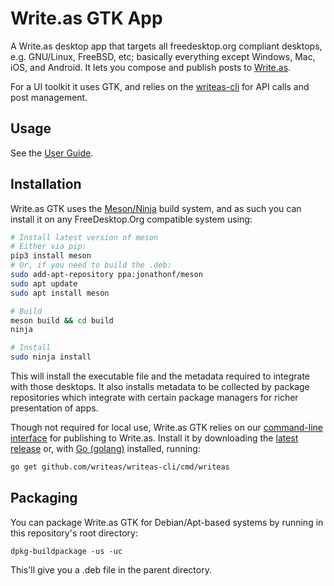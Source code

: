 # Write.as GTK App
A Write.as desktop app that targets all freedesktop.org compliant desktops, e.g. 
GNU/Linux, FreeBSD, etc; basically everything except Windows, Mac, iOS, and 
Android. It lets you compose and publish posts to [Write.as](https://write.as/).

For a UI toolkit it uses GTK, and relies on the [writeas-cli](https://github.com/writeas/writeas-cli) for API calls and post management.

## Usage

See the [User Guide](https://code.as/writeas/writeas-gtk/src/branch/master/USER_GUIDE.md).

## Installation
Write.as GTK uses the [Meson/Ninja](http://mesonbuild.com/) build system, and as such you can install it on
any FreeDesktop.Org compatible system using:

```bash
# Install latest version of meson
# Either via pip:
pip3 install meson
# Or, if you need to build the .deb:
sudo add-apt-repository ppa:jonathonf/meson
sudo apt update
sudo apt install meson

# Build
meson build && cd build
ninja

# Install
sudo ninja install
```

This will install the executable file and the metadata required to integrate with
those desktops. It also installs metadata to be collected by package repositories
which integrate with certain package managers for richer presentation of apps.

Though not required for local use, Write.as GTK relies on our [command-line interface](https://github.com/writeas/writeas-cli) for publishing to Write.as.
Install it by downloading the [latest release](https://github.com/writeas/writeas-cli/releases/latest) or, with [Go (golang)](https://golang.org) installed, running:

```bash
go get github.com/writeas/writeas-cli/cmd/writeas
```

## Packaging
You can package Write.as GTK for Debian/Apt-based systems by running in this
repository's root directory:

    dpkg-buildpackage -us -uc

This'll give you a .deb file in the parent directory.
